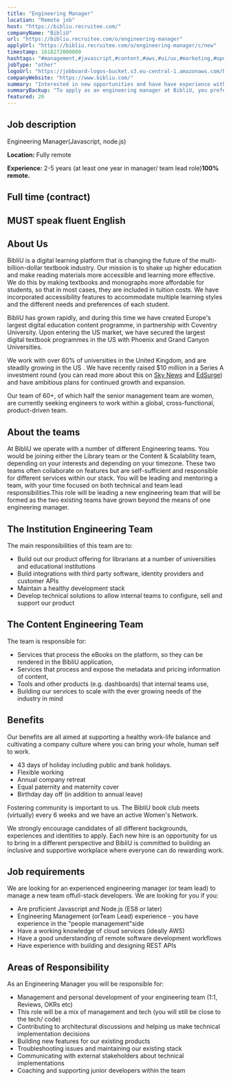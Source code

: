 ```yaml
---
title: "Engineering Manager"
location: "Remote job"
host: "https://bibliu.recruitee.com/"
companyName: "BibliU"
url: "https://bibliu.recruitee.com/o/engineering-manager"
applyUrl: "https://bibliu.recruitee.com/o/engineering-manager/c/new"
timestamp: 1618272000000
hashtags: "#management,#javascript,#content,#aws,#ui/ux,#marketing,#operations,#rest,#English"
jobType: "other"
logoUrl: "https://jobboard-logos-bucket.s3.eu-central-1.amazonaws.com/bibliu"
companyWebsite: "https://www.bibliu.com/"
summary: "Interested in new opportunities and have have experience with building and designing REST APIs? BibliU has a job opening for an engineering manager."
summaryBackup: "To apply as an engineering manager at BibliU, you preferably need to have some knowledge of: #management, #javascript, #content."
featured: 20
---
```


## Job description

Engineering Manager(Javascript, node.js)

**Location:** Fully remote

**Experience:** 2-5 years (at least one year in manager/ team lead role)**100% remote.**

## Full time (contract)

## MUST speak fluent English

## About Us

BibliU is a digital learning platform that is changing the future of the multi-billion-dollar textbook industry. Our mission is to shake up higher education and make reading materials more accessible and learning more effective. We do this by making textbooks and monographs more affordable for students, so that in most cases, they are included in tuition costs. We have incorporated accessibility features to accommodate multiple learning styles and the different needs and preferences of each student.

BibliU has grown rapidly, and during this time we have created Europe's largest digital education content programme, in partnership with Coventry University. Upon entering the US market, we have secured the largest digital textbook programmes in the US with Phoenix and Grand Canyon Universities.

We work with over 60% of universities in the United Kingdom, and are steadily growing in the US . We have recently raised $10 million in a Series A investment round (you can read more about this on [Sky News](https://news.sky.com/story/innovation-agency-nesta-backs-uk-edtech-start-up-bibliu-11974089) and [EdSurge](https://www.edsurge.com/news/2020-04-17-bibliu-raises-10-million-to-scale-online-textbooks)) and have ambitious plans for continued growth and expansion.

Our team of 60+, of which half the senior management team are women, are currently seeking engineers to work within a global, cross-functional, product-driven team.

## About the teams

At BibliU we operate with a number of different Engineering teams. You would be joining either the Library team or the Content & Scalability team, depending on your interests and depending on your timezone. These two teams often collaborate on features but are self-sufficient and responsible for different services within our stack. You will be leading and mentoring a team, with your time focused on both technical and team lead responsibilities.This role will be leading a new engineering team that will be formed as the two existing teams have grown beyond the means of one engineering manager.

## The Institution Engineering Team

The main responsibilities of this team are to:

*   Build out our product offering for librarians at a number of universities and educational institutions
*   Build integrations with third party software, identity providers and customer APIs
*   Maintain a healthy development stack
*   Develop technical solutions to allow internal teams to configure, sell and support our product

## The Content Engineering Team

The team is responsible for:

*   Services that process the eBooks on the platform, so they can be rendered in the BibliU application,
*   Services that process and expose the metadata and pricing information of content,
*   Tools and other products (e.g. dashboards) that internal teams use,
*   Building our services to scale with the ever growing needs of the industry in mind

## Benefits

Our benefits are all aimed at supporting a healthy work-life balance and cultivating a company culture where you can bring your whole, human self to work.

*   43 days of holiday including public and bank holidays.
*   Flexible working
*   Annual company retreat
*   Equal paternity and maternity cover
*   Birthday day off (in addition to annual leave)

Fostering community is important to us. The BibliU book club meets (virtually) every 6 weeks and we have an active Women's Network.

We strongly encourage candidates of all different backgrounds, experiences and identities to apply. Each new hire is an opportunity for us to bring in a different perspective and BibliU is committed to building an inclusive and supportive workplace where everyone can do rewarding work.

## Job requirements

We are looking for an experienced engineering manager (or team lead) to manage a new team offull-stack developers. We are looking for you if you:

*   Are proficient Javascript and Node.js (ES8 or later)
*   Engineering Management (orTeam Lead) experience - you have experience in the "people management"side
*   Have a working knowledge of cloud services (ideally AWS)
*   Have a good understanding of remote software development workflows
*   Have experience with building and designing REST APIs

## Areas of Responsibility

As an Engineering Manager you will be responsible for:

*   Management and personal development of your engineering team (1:1, Reviews, OKRs etc)
*   This role will be a mix of management and tech (you will still be close to the tech/ code)
*   Contributing to architectural discussions and helping us make technical implementation decisions
*   Building new features for our existing products
*   Troubleshooting issues and maintaining our existing stack
*   Communicating with external stakeholders about technical implementations
*   Coaching and supporting junior developers within the team
